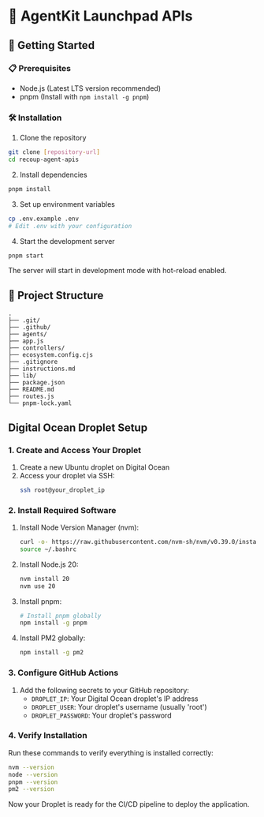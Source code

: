 # 🚀 AgentKit Launchpad APIs

## 🏁 Getting Started

### 📋 Prerequisites

- Node.js (Latest LTS version recommended)
- pnpm (Install with `npm install -g pnpm`)

### 🛠️ Installation

1. Clone the repository

```bash
git clone [repository-url]
cd recoup-agent-apis
```

2. Install dependencies

```bash
pnpm install
```

3. Set up environment variables

```bash
cp .env.example .env
# Edit .env with your configuration
```

4. Start the development server

```bash
pnpm start
```

The server will start in development mode with hot-reload enabled.

## 📁 Project Structure

```
.
├── .git/
├── .github/
├── agents/
├── app.js
├── controllers/
├── ecosystem.config.cjs
├── .gitignore
├── instructions.md
├── lib/
├── package.json
├── README.md
├── routes.js
└── pnpm-lock.yaml
```

## Digital Ocean Droplet Setup

### 1. Create and Access Your Droplet

1. Create a new Ubuntu droplet on Digital Ocean
2. Access your droplet via SSH:
   ```bash
   ssh root@your_droplet_ip
   ```

### 2. Install Required Software

1. Install Node Version Manager (nvm):

   ```bash
   curl -o- https://raw.githubusercontent.com/nvm-sh/nvm/v0.39.0/install.sh | bash
   source ~/.bashrc
   ```

2. Install Node.js 20:

   ```bash
   nvm install 20
   nvm use 20
   ```

3. Install pnpm:

   ```bash
   # Install pnpm globally
   npm install -g pnpm
   ```

4. Install PM2 globally:
   ```bash
   npm install -g pm2
   ```

### 3. Configure GitHub Actions

1. Add the following secrets to your GitHub repository:
   - `DROPLET_IP`: Your Digital Ocean droplet's IP address
   - `DROPLET_USER`: Your droplet's username (usually 'root')
   - `DROPLET_PASSWORD`: Your droplet's password

### 4. Verify Installation

Run these commands to verify everything is installed correctly:

```bash
nvm --version
node --version
pnpm --version
pm2 --version
```

Now your Droplet is ready for the CI/CD pipeline to deploy the application.
